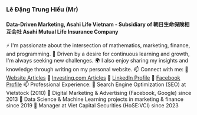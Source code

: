 ### Lê Đặng Trung Hiếu (Mr)
#### Data-Driven Marketing, Asahi Life Vietnam - Subsidiary of 朝日生命保険相互会社 Asahi Mutual Life Insurance Company

:zap: I'm passionate about the intersection of mathematics, marketing, finance, and programming.
🌱 Driven by a desire for continuous learning and growth, I'm always seeking new challenges.
:earth_africa: I also enjoy sharing my insights and knowledge through writing on my personal website.
📫 Connect with me:
  🌿 [Website Articles](http://cafechungkhoan.com/)
  🌿 [Investing.com Articles](https://vn.investing.com/members/contributors/203314015/opinion)
  🌿 [LinkedIn Profile](https://www.linkedin.com/in/hi%E1%BA%BFu-l%C3%AA-%C4%91%E1%BA%B7ng-trung-b968014b/)
  🌿 [Facebook Profile](https://www.facebook.com/ledangtrunghieu)
📫 Professional Experience:
  🌿 Search Engine Optimization (SEO) at Vietstock (2010)
  🌿 Digital Marketing & Advertising (Facebook, Google) since 2013
  🌿 Data Science & Machine Learning projects in marketing & finance since 2019
  🌿 Manager at Viet Capital Securities (HoSE:VCI) since 2023
